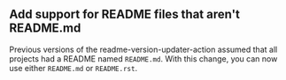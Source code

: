 ## Add support for README files that aren't README.md

Previous versions of the readme-version-updater-action assumed that all projects had a README named `README.md`. With this change, you can now use either `README.md` or `README.rst`.
